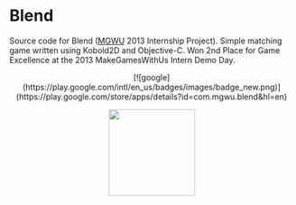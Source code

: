 # Blend
Source code for Blend ([MGWU](http://makeschool.com) 2013 Internship Project). Simple matching game written using Kobold2D and Objective-C. Won 2nd Place for Game Excellence at the 2013 MakeGamesWithUs Intern Demo Day.

<center>
[![google](https://play.google.com/intl/en_us/badges/images/badge_new.png)](https://play.google.com/store/apps/details?id=com.mgwu.blend&hl=en)

[<img src="https://medium.com/img/email/app_store_badge@2x.png" width="153" />](https://itunes.apple.com/us/app/blend-fruity-insanity!/id725766849?mt=8)
</center>
